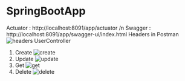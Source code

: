 # SpringBootApp
Actuator : http://localhost:8091/app/actuator /n
Swagger : http://localhost:8091/app/swagger-ui/index.html
Headers in Postman 
![headers](https://user-images.githubusercontent.com/83407341/194144522-7ee0bfb6-6fde-45ad-b7f7-7986276448b3.png)
UserController
1. Create
![create](https://user-images.githubusercontent.com/83407341/194146402-d32373c5-35db-4c5b-8e8c-edd687e974fa.png)
2. Update
![update](https://user-images.githubusercontent.com/83407341/194146455-8026a5d6-ebe4-4ef8-a318-bd5963ef61f7.png)
3. Get
![get](https://user-images.githubusercontent.com/83407341/194146486-943676a9-a754-4de9-8762-e56001e2d062.png)
4. Delete
![delete](https://user-images.githubusercontent.com/83407341/194146525-f11c7958-2d9a-4094-9e95-296b57f0343b.png)
